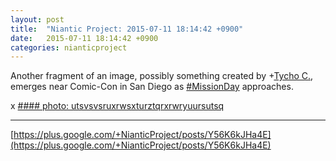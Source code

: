 ```yaml
---
layout: post
title:  "Niantic Project: 2015-07-11 18:14:42 +0900"
date:   2015-07-11 18:14:42 +0900
categories: nianticproject
---
```

Another fragment of an image, possibly something created by +[Tycho C.](https://plus.google.com/106965960712090580437 ""), emerges near Comic-Con in San Diego as [#MissionDay](https://plus.google.com/s/%23MissionDay "") approaches.

x
[#### photo: utsvsvsruxrwsxturztqrxrwryuursutsq](https://lh3.googleusercontent.com/-XTv_vxmi3Qg/VaDeeB6FGuI/AAAAAAAAgng/bVXIAE2Qmsg/w800-h465/Fragment2.jpg "")
- - -
[https://plus.google.com/+NianticProject/posts/Y56K6kJHa4E](https://plus.google.com/+NianticProject/posts/Y56K6kJHa4E)
